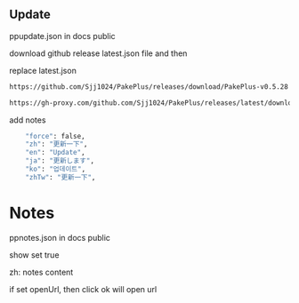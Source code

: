 ## Update

ppupdate.json in docs public

download github release latest.json file and then

replace latest.json 
```bash
https://github.com/Sjj1024/PakePlus/releases/download/PakePlus-v0.5.28

https://gh-proxy.com/github.com/Sjj1024/PakePlus/releases/latest/download
```

add notes
```bash
    "force": false,
    "zh": "更新一下",
    "en": "Update",
    "ja": "更新します",
    "ko": "업데이트",
    "zhTw": "更新一下",
```


# Notes

ppnotes.json in docs public

show set true

zh: notes content

if set openUrl, then click ok will open url